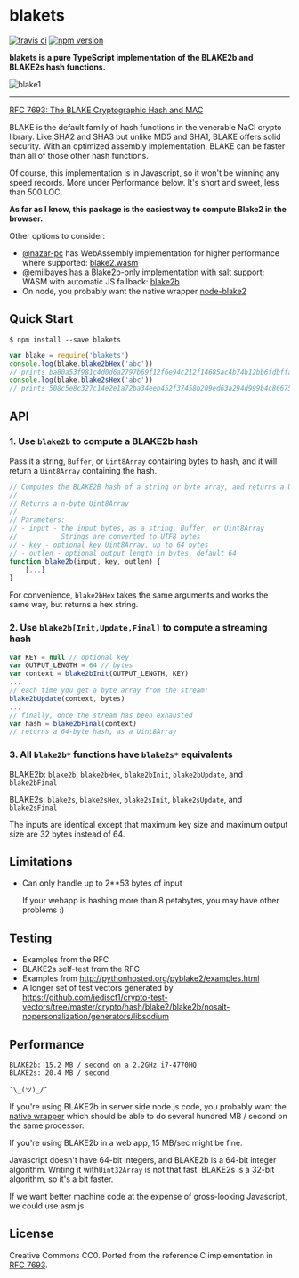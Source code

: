 blakets
====

[![travis ci](https://travis-ci.org/prokopschield/blakets.svg?branch=master)](https://travis-ci.org/prokopschield/blakets)
[![npm version](https://badge.fury.io/js/blakets.svg)](https://badge.fury.io/js/blakets)

**blakets is a pure TypeScript implementation of the BLAKE2b and BLAKE2s hash functions.**

![blake1](https://cloud.githubusercontent.com/assets/169280/25921238/9bf1877a-3589-11e7-8a93-74b69c3874bb.jpg)

---

[RFC 7693: The BLAKE Cryptographic Hash and MAC](https://tools.ietf.org/html/rfc7693)

BLAKE is the default family of hash functions in the venerable NaCl crypto library. Like SHA2 and SHA3 but unlike MD5 and SHA1, BLAKE offers solid security. With an optimized assembly implementation, BLAKE can be faster than all of those other hash functions.

Of course, this implementation is in Javascript, so it won't be winning any speed records. More under Performance below. It's short and sweet, less than 500 LOC.

**As far as I know, this package is the easiest way to compute Blake2 in the browser.**

Other options to consider:
- [@nazar-pc](https://github.com/nazar-pc) has WebAssembly implementation for higher performance where supported: [blake2.wasm](https://github.com/nazar-pc/blake2.wasm)
- [@emilbayes](https://github.com/emilbayes) has a Blake2b-only implementation with salt support; WASM with automatic JS fallback: [blake2b](https://github.com/emilbayes/blake2b)
- On node, you probably want the native wrapper [node-blake2](https://github.com/ludios/node-blake2)

Quick Start
---
```
$ npm install --save blakets
```

```js
var blake = require('blakets')
console.log(blake.blake2bHex('abc'))
// prints ba80a53f981c4d0d6a2797b69f12f6e94c212f14685ac4b74b12bb6fdbffa2d17d87c5392aab792dc252d5de4533cc9518d38aa8dbf1925ab92386edd4009923
console.log(blake.blake2sHex('abc'))
// prints 508c5e8c327c14e2e1a72ba34eeb452f37458b209ed63a294d999b4c86675982
```

API
---

### 1. Use `blake2b` to compute a BLAKE2b hash

Pass it a string, `Buffer`, or `Uint8Array` containing bytes to hash, and it will return a `Uint8Array` containing the hash.

```js
// Computes the BLAKE2B hash of a string or byte array, and returns a Uint8Array
//
// Returns a n-byte Uint8Array
//
// Parameters:
// - input - the input bytes, as a string, Buffer, or Uint8Array
//           Strings are converted to UTF8 bytes
// - key - optional key Uint8Array, up to 64 bytes
// - outlen - optional output length in bytes, default 64
function blake2b(input, key, outlen) {
    [...]
}
```

For convenience, `blake2bHex` takes the same arguments and works the same way, but returns a hex string.

### 2. Use `blake2b[Init,Update,Final]` to compute a streaming hash

```js
var KEY = null // optional key
var OUTPUT_LENGTH = 64 // bytes
var context = blake2bInit(OUTPUT_LENGTH, KEY)
...
// each time you get a byte array from the stream:
blake2bUpdate(context, bytes)
...
// finally, once the stream has been exhausted
var hash = blake2bFinal(context)
// returns a 64-byte hash, as a Uint8Array
```

### 3. All `blake2b*` functions have `blake2s*` equivalents

BLAKE2b: `blake2b`, `blake2bHex`, `blake2bInit`, `blake2bUpdate`, and `blake2bFinal`

BLAKE2s: `blake2s`, `blake2sHex`, `blake2sInit`, `blake2sUpdate`, and `blake2sFinal`

The inputs are identical except that maximum key size and maximum output size are 32 bytes instead of 64.

Limitations
---
* Can only handle up to 2**53 bytes of input

  If your webapp is hashing more than 8 petabytes, you may have other problems :)

Testing
---
* Examples from the RFC
* BLAKE2s self-test from the RFC
* Examples from http://pythonhosted.org/pyblake2/examples.html
* A longer set of test vectors generated by https://github.com/jedisct1/crypto-test-vectors/tree/master/crypto/hash/blake2/blake2b/nosalt-nopersonalization/generators/libsodium

Performance
---
```
BLAKE2b: 15.2 MB / second on a 2.2GHz i7-4770HQ
BLAKE2s: 20.4 MB / second

¯\_(ツ)_/¯
```

If you're using BLAKE2b in server side node.js code, you probably want the [native wrapper](https://www.npmjs.com/package/blake2) which should be able to do several hundred MB / second on the same processor.

If you're using BLAKE2b in a web app, 15 MB/sec might be fine.

Javascript doesn't have 64-bit integers, and BLAKE2b is a 64-bit integer algorithm. Writing it with`Uint32Array` is not that fast. BLAKE2s is a 32-bit algorithm, so it's a bit faster.

If we want better machine code at the expense of gross-looking Javascript, we could use asm.js


License
---
Creative Commons CC0. Ported from the reference C implementation in
[RFC 7693](https://tools.ietf.org/html/rfc7693).
